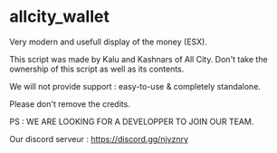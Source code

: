 # allcity_wallet

Very modern and usefull display of the money (ESX). 

This script was made by Kalu and Kashnars of All City. Don't take the ownership of this script as well as its contents.

We will not provide support : easy-to-use & completely standalone.

Please don't remove the credits.

PS : WE ARE LOOKING FOR A DEVELOPPER TO JOIN OUR TEAM. 

Our discord serveur : https://discord.gg/njvznry

